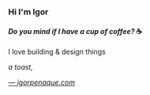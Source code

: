 ### Hi I'm Igor
#### _Do you mind if I have a cup of coffee?_ ☕

I love building & design things

_a toast,_

_[— igorpenaque.com](https://igorpenaque.com/)_
